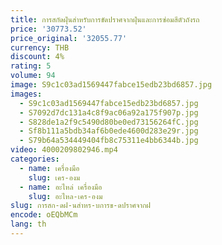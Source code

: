 ```yaml
---
title: การสกัดฝุ่นสำหรับการขัดปราศจากฝุ่นและการซ่อมสีตัวถังรถ
price: '30773.52'
price_original: '32055.77'
currency: THB
discount: 4%
rating: 5
volume: 94
image: S9c1c03ad1569447fabce15edb23bd6857.jpg
images:
  - S9c1c03ad1569447fabce15edb23bd6857.jpg
  - S7092d7dc131a4c8f9ac06a92a175f907p.jpg
  - S828de1a2f9c5490d80be0ed73156264fC.jpg
  - Sf8b111a5bdb34af6b0ede4600d283e29r.jpg
  - S79b64a534449404fb8c75311e4bb6344b.jpg
video: 4000209802946.mp4
categories:
  - name: เครื่องมือ
    slug: เคร-องม
  - name: อะไหล่ เครื่องมือ
    slug: อะไหล-เคร-องม
slug: การสก-ดฝ-นสำหร-บการข-ดปราศจากฝ
encode: oEQbMCm
lang: th
---
```

  